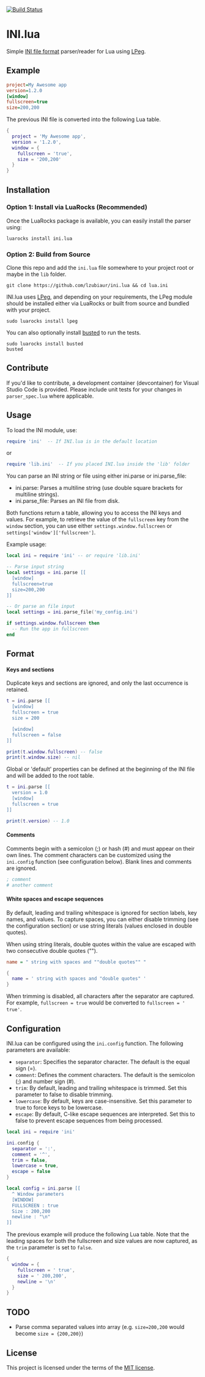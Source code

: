 [![Build Status](https://travis-ci.org/lzubiaur/ini.lua.svg)](https://travis-ci.org/lzubiaur/ini.lua)

# INI.lua
Simple [INI file format][3] parser/reader for Lua using [LPeg][1].

## Example

```ini
project=My Awesome app
version=1.2.0
[window]
fullscreen=true
size=200,200
```

The previous INI file is converted into the following Lua table.

```lua
{
  project = 'My Awesome app',
  version = '1.2.0',
  window = {
    fullscreen = 'true',
    size = '200,200'
  }
}
```

## Installation

### Option 1: Install via LuaRocks (Recommended)

Once the LuaRocks package is available, you can easily install the parser using:

```bash
luarocks install ini.lua
```

### Option 2: Build from Source

Clone this repo and add the `ini.lua` file somewhere to your project root or maybe in the `lib` folder.

```
git clone https://github.com/lzubiaur/ini.lua && cd lua.ini
```

INI.lua uses [LPeg][1], and depending on your requirements, the LPeg module should be installed either via LuaRocks or built from source and bundled with your project.

```
sudo luarocks install lpeg
```

You can also optionally install [busted][2] to run the tests.

```
sudo luarocks install busted
busted
```

## Contribute

If you'd like to contribute, a development container (devcontainer) for Visual Studio Code is provided. Please include unit tests for your changes in `parser_spec.lua` where applicable. 

## Usage

To load the INI module, use:
```lua
require 'ini'  -- If INI.lua is in the default location
```
or
```lua
require 'lib.ini'  -- If you placed INI.lua inside the 'lib' folder
```

You can parse an INI string or file using either ini.parse or ini.parse_file:

* ini.parse: Parses a multiline string (use double square brackets for multiline strings).
* ini.parse_file: Parses an INI file from disk.

Both functions return a table, allowing you to access the INI keys and values. For example, to retrieve the value of the `fullscreen` key from the `window` section, you can use either `settings.window.fullscreen` or `settings['window']['fullscreen']`.

Example usage:

```lua
local ini = require 'ini' -- or require 'lib.ini'

-- Parse input string
local settings = ini.parse [[
  [window]
  fullscreen=true
  size=200,200
]]

-- Or parse an file input
local settings = ini.parse_file('my_config.ini')

if settings.window.fullscreen then
  -- Run the app in fullscreen
end
```

## Format

#### Keys and sections
Duplicate keys and sections are ignored, and only the last occurrence is retained.

```lua
t = ini.parse [[
  [window]
  fullscreen = true
  size = 200

  [window]
  fullscreen = false
]]

print(t.window.fullscreen) -- false
print(t.window.size) -- nil
```

Global or 'default' properties can be defined at the beginning of the INI file and will be added to the root table.

```lua
t = ini.parse [[
  version = 1.0
  [window]
  fullscreen = true
]]

print(t.version) -- 1.0
```

#### Comments
Comments begin with a semicolon (;) or hash (#) and must appear on their own lines. The comment characters can be customized using the `ini.config` function (see configuration below). Blank lines and comments are ignored.

```ini
; comment
# another comment
```

#### White spaces and escape sequences
By default, leading and trailing whitespace is ignored for section labels, key names, and values. To capture spaces, you can either disable trimming (see the configuration section) or use string literals (values enclosed in double quotes).

When using string literals, double quotes within the value are escaped with two consecutive double quotes ("").

```ini
name = " string with spaces and ""double quotes"" "
```

```Lua
{
  name = ' string with spaces and "double quotes" '
}
```

When trimming is disabled, all characters after the separator are captured. For example, `fullscreen = true` would be converted to `fullscreen = ' true'`.

## Configuration

INI.lua can be configured using the `ini.config` function. The following parameters are available:

* `separator`: Specifies the separator character. The default is the equal sign (=).
* `comment`: Defines the comment characters. The default is the semicolon (;) and number sign (#).
* `trim`: By default, leading and trailing whitespace is trimmed. Set this parameter to false to disable trimming.
* `lowercase`: By default, keys are case-insensitive. Set this parameter to true to force keys to be lowercase.
* `escape`: By default, C-like escape sequences are interpreted. Set this to false to prevent escape sequences from being processed.

```lua
local ini = require 'ini'

ini.config {
  separator = ':',
  comment = '^',
  trim = false,
  lowercase = true,
  escape = false
}

local config = ini.parse [[
  ^ Window parameters
  [WINDOW]
  FULLSCREEN : true
  Size : 200,200
  newline : "\n"
]]
```

The previous example will produce the following Lua table. Note that the leading spaces for both the fullscreen and size values are now captured, as the `trim` parameter is set to `false`.

```lua
{
  window = {
    fullscreen = ' true',
    size = ' 200,200',
    newline = '\n'
  }
}
```

## TODO

* Parse comma separated values into array (e.g. `size=200,200` would become `size = {200,200}`)

## License
This project is licensed under the terms of the [MIT license][4].

[1]:http://www.inf.puc-rio.br/~roberto/lpeg/
[2]:http://olivinelabs.com/busted/
[3]:https://en.wikipedia.org/wiki/INI_file
[4]:https://opensource.org/licenses/MIT
[5]:https://luarocks.org/
